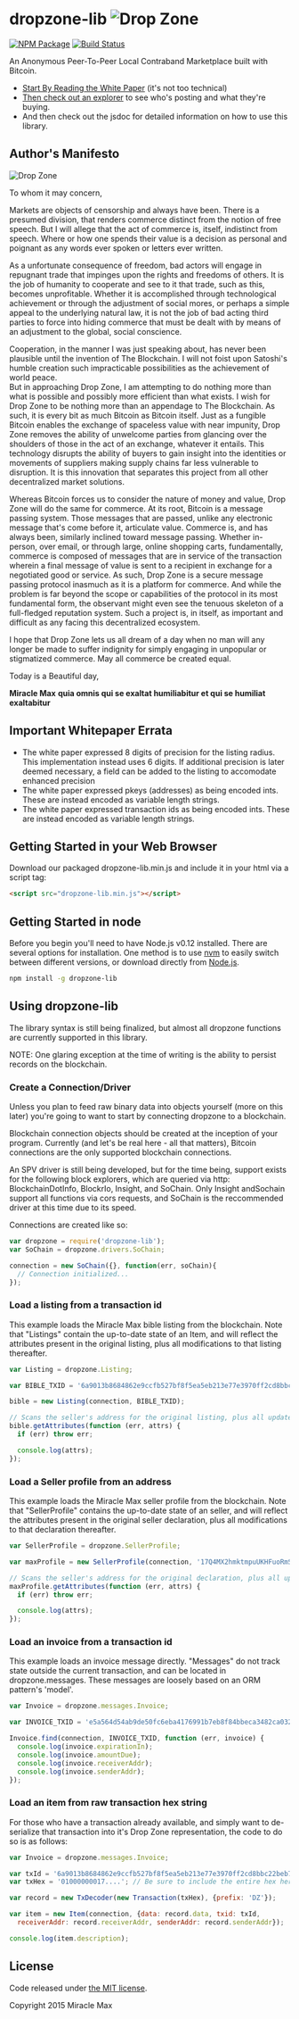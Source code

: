 # dropzone-lib ![Drop Zone](https://raw.githubusercontent.com/17Q4MX2hmktmpuUKHFuoRmS5MfB5XPbhod/dropzone-lib/master/dropzone-logo-32x32.png)
[![NPM Package](https://img.shields.io/npm/v/dropzone-lib.svg?style=flat-square)](https://www.npmjs.org/package/dropzone-lib)
[![Build Status](https://img.shields.io/travis/ScroogeMcDuckButWithBitcoin/dropzone-lib.svg?branch=master&style=flat-square)](https://travis-ci.org/ScroogeMcDuckButWithBitcoin/dropzone-lib)

An Anonymous Peer-To-Peer Local Contraband Marketplace built with Bitcoin.

* [Start By Reading the White Paper](https://github.com/17Q4MX2hmktmpuUKHFuoRmS5MfB5XPbhod/dropzone-lib/blob/master/Drop%20Zone%20-%20Whitepaper.pdf) (it's not too technical)
* [Then check out an explorer](http://dropzone.xchain.io/) to see who's posting and what they're buying.
* And then check out the jsdoc for detailed information on how to use this library.

## Author's Manifesto
![Drop Zone](https://github.com/17Q4MX2hmktmpuUKHFuoRmS5MfB5XPbhod/dropzone-lib/raw/master/dropzone-screenshot.jpg)

To whom it may concern,

Markets are objects of censorship and always have been.  There is a presumed 
division, that renders commerce distinct from the notion of free speech.  But I 
will allege that the act of commerce is, itself, indistinct from speech.  Where 
or how one spends their value is a decision as personal and poignant as any 
words ever spoken or letters ever written.

As a unfortunate consequence of freedom, bad actors will engage in repugnant 
trade that impinges upon the rights and freedoms of others.  It is the job of 
humanity to cooperate and see to it that trade, such as this, becomes 
unprofitable.  Whether it is accomplished through technological achievement or 
through the adjustment of social mores, or perhaps a simple appeal to the 
underlying natural law, it is not the job of bad acting third parties to force 
into hiding commerce that must be dealt with by means of an adjustment to the 
global, social conscience.

Cooperation, in the manner I was just speaking about, has never been plausible 
until the invention of The Blockchain.  I will not foist upon Satoshi's humble 
creation such impracticable possibilities as the achievement of world peace.  
But in approaching Drop Zone, I am attempting to do nothing more than what is 
possible and possibly more efficient than what exists.  I wish for Drop Zone 
to be nothing more than an appendage to The Blockchain.  As such, it is every 
bit as much Bitcoin as Bitcoin itself.  Just as a fungible Bitcoin enables the 
exchange of spaceless value with near impunity, Drop Zone removes the ability 
of unwelcome parties from glancing over the shoulders of those in the act of an 
exchange, whatever it entails.  This technology disrupts the ability of buyers 
to gain insight into the identities or movements of suppliers making supply 
chains far less vulnerable to disruption.  It is this innovation that separates 
this project from all other decentralized market solutions.

Whereas Bitcoin forces us to consider the nature of money and value, Drop Zone 
will do the same for commerce.  At its root, Bitcoin is a message passing 
system.  Those messages that are passed, unlike any electronic message that's 
come before it, articulate value.  Commerce is, and has always been, similarly 
inclined toward message passing.  Whether in-person, over email, or through 
large, online shopping carts, fundamentally, commerce is composed of messages 
that are in service of the transaction wherein a final message of value is sent 
to a recipient in exchange for a negotiated good or service.  As such, Drop 
Zone is a secure message passing protocol inasmuch as it is a platform for 
commerce.  And while the problem is far beyond the scope or capabilities of 
the protocol in its most fundamental form, the observant might even see the 
tenuous skeleton of a full-fledged reputation system.  Such a project is, in 
itself, as important and difficult as any facing this decentralized ecosystem.

I hope that Drop Zone lets us all dream of a day when no man will any longer be 
made to suffer indignity for simply engaging in unpopular or stigmatized 
commerce.  May all commerce be created equal.

Today is a Beautiful day,

__Miracle Max__
__quia omnis qui se exaltat humiliabitur et qui se humiliat exaltabitur__

## Important Whitepaper Errata
  * The white paper expressed 8 digits of precision for the listing radius. This implementation instead uses 6 digits. If additional precision is later deemed necessary, a field can be added to the listing to accomodate enhanced precision
  * The white paper expressed pkeys (addresses) as being encoded ints. These are instead encoded as variable length strings.
  * The white paper expressed transaction ids as being encoded ints. These are instead encoded as variable length strings.

## Getting Started in your Web Browser

Download our packaged dropzone-lib.min.js and include it in your html via a script tag:
```html
<script src="dropzone-lib.min.js"></script>
```

## Getting Started in node

Before you begin you'll need to have Node.js v0.12 installed. There are several 
options for installation. One method is to use 
[nvm](https://github.com/creationix/nvm) to easily switch between different 
versions, or download directly from [Node.js](https://nodejs.org/).

```bash
npm install -g dropzone-lib
```

## Using dropzone-lib
The library syntax is still being finalized, but almost all dropzone functions 
are currently supported in this library.

NOTE: One glaring exception at the time of writing is the ability to persist 
records on the blockchain.

### Create a Connection/Driver
Unless you plan to feed raw binary data into objects yourself (more on this later)
you're going to want to start by connecting dropzone to a blockchain.

Blockchain connection objects should be created at the inception of your program.
Currently (and let's be real here - all that matters), Bitcoin connections are 
the only supported blockchain connections.

An SPV driver is still being developed, but for the time being, support exists
for the following block explorers, which are queried via http: BlockchainDotInfo,
BlockrIo, Insight, and SoChain. Only Insight andSochain support all functions 
via cors requests, and SoChain is the reccommended driver at this time due to
its speed.

Connections are created like so:

```js
var dropzone = require('dropzone-lib');
var SoChain = dropzone.drivers.SoChain;

connection = new SoChain({}, function(err, soChain){ 
  // Connection initialized...
});
```

### Load a listing from a transaction id
This example loads the Miracle Max bible listing from the blockchain. Note that
"Listings" contain the up-to-date state of an Item, and will reflect the attributes
present in the original listing, plus all modifications to that listing thereafter.

```js
var Listing = dropzone.Listing;

var BIBLE_TXID = '6a9013b8684862e9ccfb527bf8f5ea5eb213e77e3970ff2cd8bbc22beb7cebfb';

bible = new Listing(connection, BIBLE_TXID);

// Scans the seller's address for the original listing, plus all updates:
bible.getAttributes(function (err, attrs) {
  if (err) throw err;

  console.log(attrs);
});
```

### Load a Seller profile from an address
This example loads the Miracle Max seller profile from the blockchain. Note that
"SellerProfile" contains the up-to-date state of an seller, and will reflect the 
attributes present in the original seller declaration, plus all modifications 
to that declaration thereafter.

```js
var SellerProfile = dropzone.SellerProfile;

var maxProfile = new SellerProfile(connection, '17Q4MX2hmktmpuUKHFuoRmS5MfB5XPbhod');

// Scans the seller's address for the original declaration, plus all updates:
maxProfile.getAttributes(function (err, attrs) {
  if (err) throw err;

  console.log(attrs);
});
```

### Load an invoice from a transaction id
This example loads an invoice message directly. "Messages" do not track state
outside the current transaction, and can be located in dropzone.messages. 
These messages are loosely based on an ORM pattern's 'model'.

```js
var Invoice = dropzone.messages.Invoice;

var INVOICE_TXID = 'e5a564d54ab9de50fc6eba4176991b7eb8f84bbeca3482ca032c12c1c0050ae3';

Invoice.find(connection, INVOICE_TXID, function (err, invoice) {
  console.log(invoice.expirationIn);
  console.log(invoice.amountDue);
  console.log(invoice.receiverAddr);
  console.log(invoice.senderAddr);
});
```

### Load an item from raw transaction hex string
For those who have a transaction already available, and simply want to de-serialize
that transaction into it's Drop Zone representation, the code to do so is as
follows:

```js
var Invoice = dropzone.messages.Invoice;

var txId = '6a9013b8684862e9ccfb527bf8f5ea5eb213e77e3970ff2cd8bbc22beb7cebfb';
var txHex = '01000000017....'; // Be sure to include the entire hex here

var record = new TxDecoder(new Transaction(txHex), {prefix: 'DZ'});

var item = new Item(connection, {data: record.data, txid: txId,
  receiverAddr: record.receiverAddr, senderAddr: record.senderAddr});

console.log(item.description);
```

## License

Code released under [the MIT license](https://github.com/17Q4MX2hmktmpuUKHFuoRmS5MfB5XPbhod/dropzone-lib/blob/master/LICENSE).

Copyright 2015 Miracle Max
